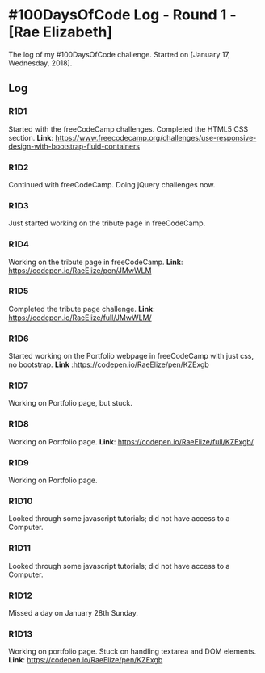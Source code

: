 # #100DaysOfCode Log - Round 1 - [Rae Elizabeth]

The log of my #100DaysOfCode challenge. Started on [January 17, Wednesday, 2018].

## Log

### R1D1 
Started with the freeCodeCamp challenges. Completed the HTML5 CSS section. 
**Link**: https://www.freecodecamp.org/challenges/use-responsive-design-with-bootstrap-fluid-containers

### R1D2
Continued with freeCodeCamp. Doing jQuery challenges now.

### R1D3
Just started working on the tribute page in freeCodeCamp.

### R1D4
Working on the tribute page in freeCodeCamp. 
**Link**: https://codepen.io/RaeElize/pen/JMwWLM

### R1D5
Completed the tribute page challenge. 
**Link**: https://codepen.io/RaeElize/full/JMwWLM/

### R1D6
Started working on the Portfolio webpage in freeCodeCamp with just css, no bootstrap. 
**Link** :https://codepen.io/RaeElize/pen/KZExgb

### R1D7
Working on Portfolio page, but stuck.

### R1D8 
Working on Portfolio page. 
**Link**: https://codepen.io/RaeElize/full/KZExgb/

### R1D9
Working on Portfolio page.

### R1D10
Looked through some javascript tutorials; did not have access to a Computer.

### R1D11
Looked through some javascript tutorials; did not have access to a Computer.

### R1D12
Missed a day on January 28th Sunday.

### R1D13
Working on portfolio page. Stuck on handling textarea and DOM elements.
**Link**: https://codepen.io/RaeElize/pen/KZExgb
